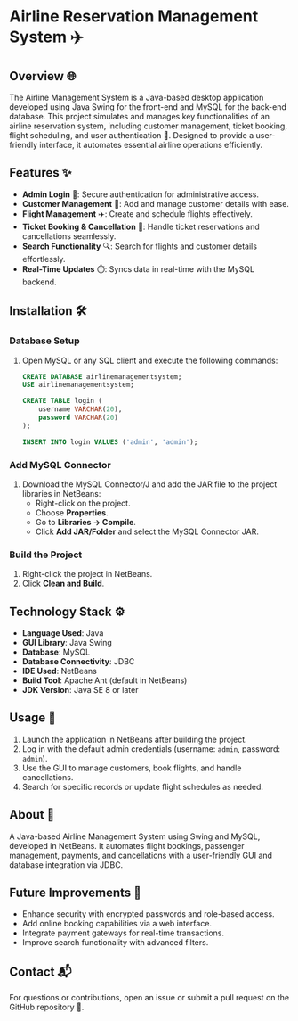 # Airline Reservation Management System ✈️

## Overview 🌐
The Airline Management System is a Java-based desktop application developed using Java Swing for the front-end and MySQL for the back-end database. This project simulates and manages key functionalities of an airline reservation system, including customer management, ticket booking, flight scheduling, and user authentication 🔐. Designed to provide a user-friendly interface, it automates essential airline operations efficiently.

## Features ✨
- **Admin Login** 🔑: Secure authentication for administrative access.
- **Customer Management** 👤: Add and manage customer details with ease.
- **Flight Management** ✈️: Create and schedule flights effectively.
- **Ticket Booking & Cancellation** 🎫: Handle ticket reservations and cancellations seamlessly.
- **Search Functionality** 🔍: Search for flights and customer details effortlessly.
- **Real-Time Updates** ⏱️: Syncs data in real-time with the MySQL backend.

## Installation 🛠️
### Database Setup
1. Open MySQL or any SQL client and execute the following commands:
   ```sql
   CREATE DATABASE airlinemanagementsystem;
   USE airlinemanagementsystem;

   CREATE TABLE login (
       username VARCHAR(20),
       password VARCHAR(20)
   );

   INSERT INTO login VALUES ('admin', 'admin');
   ```

### Add MySQL Connector
1. Download the MySQL Connector/J and add the JAR file to the project libraries in NetBeans:
   - Right-click on the project.
   - Choose **Properties**.
   - Go to **Libraries → Compile**.
   - Click **Add JAR/Folder** and select the MySQL Connector JAR.

### Build the Project
1. Right-click the project in NetBeans.
2. Click **Clean and Build**.

## Technology Stack ⚙️
- **Language Used**: Java
- **GUI Library**: Java Swing
- **Database**: MySQL
- **Database Connectivity**: JDBC
- **IDE Used**: NetBeans
- **Build Tool**: Apache Ant (default in NetBeans)
- **JDK Version**: Java SE 8 or later

## Usage 🚀
1. Launch the application in NetBeans after building the project.
2. Log in with the default admin credentials (username: `admin`, password: `admin`).
3. Use the GUI to manage customers, book flights, and handle cancellations.
4. Search for specific records or update flight schedules as needed.

## About 📝
A Java-based Airline Management System using Swing and MySQL, developed in NetBeans. It automates flight bookings, passenger management, payments, and cancellations with a user-friendly GUI and database integration via JDBC.

## Future Improvements 🔮
- Enhance security with encrypted passwords and role-based access.
- Add online booking capabilities via a web interface.
- Integrate payment gateways for real-time transactions.
- Improve search functionality with advanced filters.

## Contact 📬
For questions or contributions, open an issue or submit a pull request on the GitHub repository 🙌.
